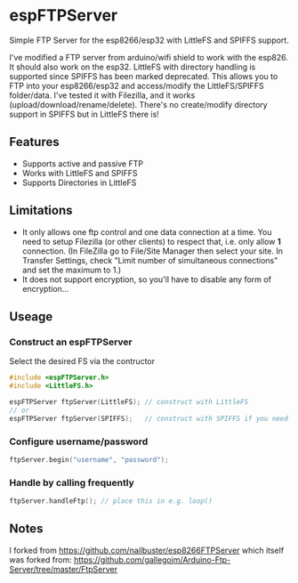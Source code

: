 # espFTPServer
Simple FTP Server for the esp8266/esp32 with LittleFS and SPIFFS support.

I've modified a FTP server from arduino/wifi shield to work with the esp826. It should also work on the esp32. LittleFS with directory handling is supported since SPIFFS has been marked deprecated.
This allows you to FTP into your esp8266/esp32 and access/modify the LittleFS/SPIFFS folder/data.
I've tested it with Filezilla, and it works (upload/download/rename/delete). There's no create/modify directory support in SPIFFS but in LittleFS there is!

## Features
* Supports active and passive FTP
* Works with LittleFS and SPIFFS
* Supports Directories in LittleFS

## Limitations
* It only allows one ftp control and one data connection at a time. You need to setup Filezilla (or other clients) to respect that, i.e. only allow **1** connection. (In FileZilla go to File/Site Manager then select your site. In Transfer Settings, check "Limit number of simultaneous connections" and set the maximum to 1.)
* It does not support encryption, so you'll have to disable any form of encryption...

## Useage

### Construct an espFTPServer
Select the desired FS via the contructor 
```cpp
#include <espFTPServer.h>
#include <LittleFS.h>

espFTPServer ftpServer(LittleFS); // construct with LittleFS
// or
espFTPServer ftpServer(SPIFFS);   // construct with SPIFFS if you need to for backward compatibility
```

### Configure username/password
```cpp
ftpServer.begin("username", "password");
```

### Handle by calling frequently
```cpp
ftpServer.handleFtp(); // place this in e.g. loop()
```


## Notes
I forked from https://github.com/nailbuster/esp8266FTPServer which itself was forked from: https://github.com/gallegojm/Arduino-Ftp-Server/tree/master/FtpServer
